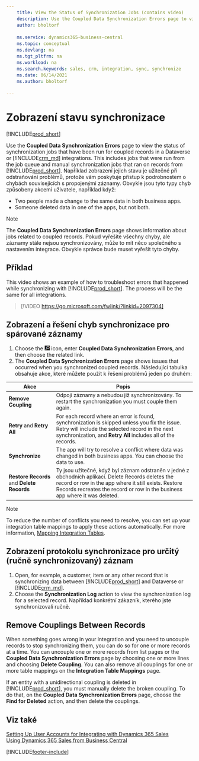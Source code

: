 ```yaml
---
    title: View the Status of Synchronization Jobs (contains video)
    description: Use the Coupled Data Synchronization Errors page to view the status of synchronization jobs that have been run for coupled records in integrations.
    author: bholtorf

    ms.service: dynamics365-business-central
    ms.topic: conceptual
    ms.devlang: na
    ms.tgt_pltfrm: na
    ms.workload: na
    ms.search.keywords: sales, crm, integration, sync, synchronize
    ms.date: 06/14/2021
    ms.author: bholtorf

---
```


# Zobrazení stavu synchronizace
[!INCLUDE[prod_short](includes/cc_data_platform_banner.md)]

Use the **Coupled Data Synchronization Errors** page to view the status of synchronization jobs that have been run for coupled records in a Dataverse or [!INCLUDE[crm_md](includes/crm_md.md)] integrations. This includes jobs that were run from the job queue and manual synchronization jobs that ran on records from [!INCLUDE[prod_short](includes/prod_short.md)]. Například zobrazení jejich stavu je užitečné při odstraňování problémů, protože vám poskytuje přístup k podrobnostem o chybách souvisejících s propojenými záznamy. Obvykle jsou tyto typy chyb způsobeny akcemi uživatele, například když:

* Two people made a change to the same data in both business apps.
* Someone deleted data in one of the apps, but not both.

> [!Note]
> The **Coupled Data Synchronization Errors** page shows information about jobs related to coupled records. Pokud vyřešíte všechny chyby, ale záznamy stále nejsou synchronizovány, může to mít něco společného s nastavením integrace. Obvykle správce bude muset vyřešit tyto chyby.

## Příklad
This video shows an example of how to troubleshoot errors that happened while synchronizing with [!INCLUDE[prod_short](includes/cds_long_md.md)]. The process will be the same for all integrations.

> [!VIDEO https://go.microsoft.com/fwlink/?linkid=2097304]


## Zobrazení a řešení chyb synchronizace pro spárované záznamy
1. Choose the ![Lightbulb that opens the Tell Me feature.](media/ui-search/search_small.png "Tell me what you want to do") icon, enter **Coupled Data Synchronization Errors**, and then choose the related link.
2. The **Coupled Data Synchronization Errors** page shows issues that occurred when you synchronized coupled records. Následující tabulka obsahuje akce, které můžete použít k řešení problémů jeden po druhém:

| Akce | Popis |
|----|----|
| **Remove Coupling** | Odpojí záznamy a nebudou již synchronizovány. To restart the synchronization you must couple them again. |
| **Retry** and **Retry All** | For each record where an error is found, synchronization is skipped unless you fix the issue. Retry will include the selected record in the next synchronization, and **Retry All** includes all of the records. |
| **Synchronize** | The app will try to resolve a conflict where data was changed in both business apps. You can choose the data to use. |
| **Restore Records** and **Delete Records** | Ty jsou užitečné, když byl záznam odstraněn v jedné z obchodních aplikací. Delete Records deletes the record or row in the app where it still exists. Restore Records recreates the record or row in the business app where it was deleted. |

> [!NOTE]
> To reduce the number of conflicts you need to resolve, you can set up your integration table mappings to apply these actions automatically. For more information, [Mapping Integration Tables](admin-how-to-modify-table-mappings-for-synchronization.md#mapping-integration-tables).

## Zobrazení protokolu synchronizace pro určitý (ručně synchronizovaný) záznam
1. Open, for example, a customer, item or any other record that is synchronizing data between [!INCLUDE[prod_short](includes/prod_short.md)] and Dataverse or [!INCLUDE[crm_md](includes/crm_md.md)].
2. Choose the **Synchronization Log** action to view the synchronization log for a selected record. Například konkrétní zákazník, kterého jste synchronizovali ručně.

## Remove Couplings Between Records
When something goes wrong in your integration and you need to uncouple records to stop synchronizing them, you can do so for one or more records at a time. You can uncouple one or more records from list pages or the **Coupled Data Synchronization Errors** page by choosing one or more lines and choosing **Delete Coupling**. You can also remove all couplings for one or more table mappings on the **Integration Table Mappings** page.

If an entity with a unidirectional coupling is deleted in [!INCLUDE[prod_short](includes/prod_short.md)], you must manually delete the broken coupling. To do that, on the **Coupled Data Synchronization Errors** page, choose the **Find for Deleted** action, and then delete the couplings.

## Viz také
[Setting Up User Accounts for Integrating with Dynamics 365 Sales](admin-setting-up-integration-with-dynamics-sales.md)  
[Using Dynamics 365 Sales from Business Central](marketing-integrate-dynamicscrm.md)


[!INCLUDE[footer-include](includes/footer-banner.md)]